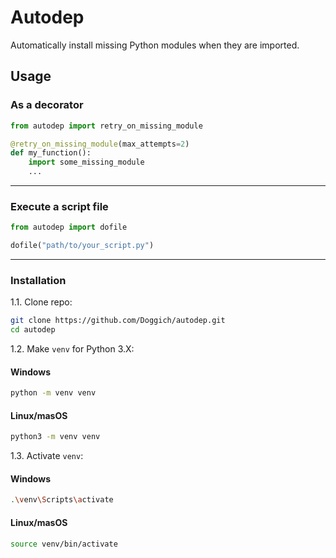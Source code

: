 # Autodep

Automatically install missing Python modules when they are imported.

## Usage

### As a decorator

```python
from autodep import retry_on_missing_module

@retry_on_missing_module(max_attempts=2)
def my_function():
    import some_missing_module
    ...
```

---

### Execute a script file

```python
from autodep import dofile

dofile("path/to/your_script.py")
```

---

### Installation

1.1. Clone repo:

```bash
git clone https://github.com/Doggich/autodep.git
cd autodep
```

1.2. Make `venv` for Python 3.X:

#### Windows
```bash
python -m venv venv
```

#### Linux/masOS
```bash
python3 -m venv venv
```

1.3. Activate `venv`:

#### Windows
```bash
.\venv\Scripts\activate
```

#### Linux/masOS
```bash
source venv/bin/activate
```